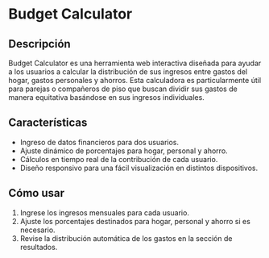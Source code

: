 # Budget Calculator

## Descripción
Budget Calculator es una herramienta web interactiva diseñada para ayudar a los usuarios a calcular la distribución de sus ingresos entre gastos del hogar, gastos personales y ahorros. Esta calculadora es particularmente útil para parejas o compañeros de piso que buscan dividir sus gastos de manera equitativa basándose en sus ingresos individuales.

## Características
- Ingreso de datos financieros para dos usuarios.
- Ajuste dinámico de porcentajes para hogar, personal y ahorro.
- Cálculos en tiempo real de la contribución de cada usuario.
- Diseño responsivo para una fácil visualización en distintos dispositivos.

## Cómo usar
1. Ingrese los ingresos mensuales para cada usuario.
2. Ajuste los porcentajes destinados para hogar, personal y ahorro si es necesario.
3. Revise la distribución automática de los gastos en la sección de resultados.
